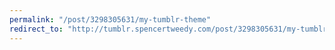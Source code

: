 ```yaml
---
permalink: "/post/3298305631/my-tumblr-theme"
redirect_to: "http://tumblr.spencertweedy.com/post/3298305631/my-tumblr-theme"
---
```

